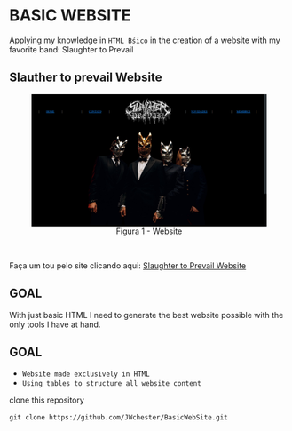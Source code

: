 # BASIC WEBSITE
Applying my knowledge in `HTML Bśico` in the creation of a website with my favorite band: Slaughter to Prevail

## Slauther to prevail Website

<div align = "center">
<figure>
	<img align = "left" src = "https://github.com/JWchester/BasicWebSite/blob/main/Images/aa.png" width = 1000px  />
	 <figcaption>  Figura 1 - Website </div> <br/>

Faça um tou pelo site clicando aqui: [Slaughter to Prevail Website](https://jwchester.github.io/BasicWebSite/)
## GOAL
With just basic HTML I need to generate the best website possible with the only tools I have at hand.

## GOAL

* `Website made exclusively in HTML`
* `Using tables to structure all website content`
  


clone this repository
```
git clone https://github.com/JWchester/BasicWebSite.git
```
